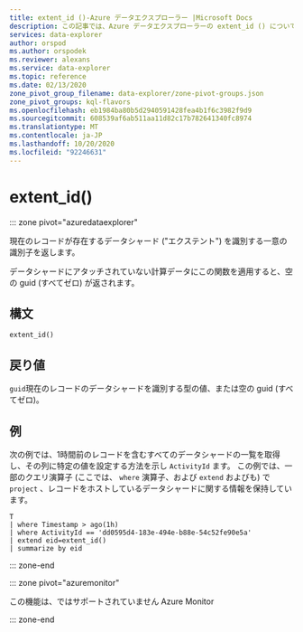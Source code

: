 ```yaml
---
title: extent_id ()-Azure データエクスプローラー |Microsoft Docs
description: この記事では、Azure データエクスプローラーの extent_id () について説明します。
services: data-explorer
author: orspod
ms.author: orspodek
ms.reviewer: alexans
ms.service: data-explorer
ms.topic: reference
ms.date: 02/13/2020
zone_pivot_group_filename: data-explorer/zone-pivot-groups.json
zone_pivot_groups: kql-flavors
ms.openlocfilehash: eb1984ba80b5d2940591428fea4b1f6c3982f9d9
ms.sourcegitcommit: 608539af6ab511aa11d82c17b782641340fc8974
ms.translationtype: MT
ms.contentlocale: ja-JP
ms.lasthandoff: 10/20/2020
ms.locfileid: "92246631"
---
```

# <a name="extent_id"></a>extent_id()

::: zone pivot="azuredataexplorer"

現在のレコードが存在するデータシャード ("エクステント") を識別する一意の識別子を返します。

データシャードにアタッチされていない計算データにこの関数を適用すると、空の guid (すべてゼロ) が返されます。

## <a name="syntax"></a>構文

`extent_id()`

## <a name="returns"></a>戻り値

`guid`現在のレコードのデータシャードを識別する型の値、または空の guid (すべてゼロ)。

## <a name="example"></a>例

次の例では、1時間前のレコードを含むすべてのデータシャードの一覧を取得し、その列に特定の値を設定する方法を示し `ActivityId` ます。 この例では、一部のクエリ演算子 (ここでは、 `where` 演算子、および `extend` およびも) で `project` 、レコードをホストしているデータシャードに関する情報を保持しています。

```kusto
T
| where Timestamp > ago(1h)
| where ActivityId == 'dd0595d4-183e-494e-b88e-54c52fe90e5a'
| extend eid=extent_id()
| summarize by eid
```

::: zone-end

::: zone pivot="azuremonitor"

この機能は、ではサポートされていません Azure Monitor

::: zone-end
